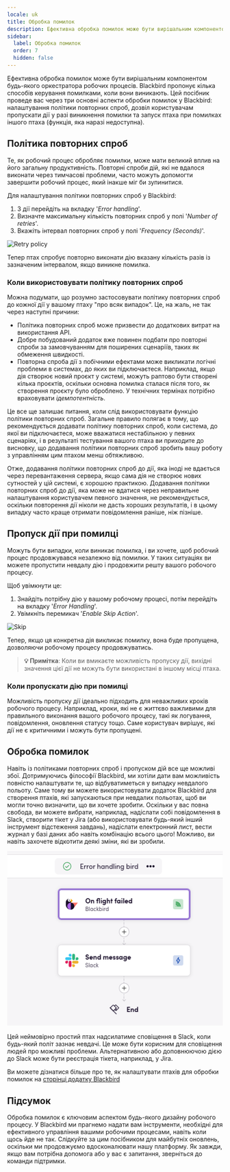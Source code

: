 ```yaml
---
locale: uk
title: Обробка помилок
description: Ефективна обробка помилок може бути вирішальним компонентом будь-якого оркестратора робочих процесів. Blackbird пропонує кілька способів керування помилками, коли вони виникають. Цей посібник проведе вас через три основні аспекти обробки помилок у Blackbird.
sidebar:
  label: Обробка помилок
  order: 7
  hidden: false
---
```


Ефективна обробка помилок може бути вирішальним компонентом будь-якого оркестратора робочих процесів. Blackbird пропонує кілька способів керування помилками, коли вони виникають. Цей посібник проведе вас через три основні аспекти обробки помилок у Blackbird: налаштування політики повторних спроб, дозвіл користувачам пропускати дії у разі виникнення помилки та запуск птаха при помилках іншого птаха (функція, яка наразі недоступна).

## Політика повторних спроб

Те, як робочий процес обробляє помилки, може мати великий вплив на його загальну продуктивність. Повторні спроби дій, які не вдалося виконати через тимчасові проблеми, часто можуть допомогти завершити робочий процес, який інакше міг би зупинитися.

Для налаштування політики повторних спроб у Blackbird:

1. З дії перейдіть на вкладку '_Error handling_'.
2. Визначте максимальну кількість повторних спроб у полі '_Number of retries_'.
3. Вкажіть інтервал повторних спроб у полі '_Frequency (Seconds)_'.

![Retry policy](~/assets/guides/errors/retry.png)

Тепер птах спробує повторно виконати дію вказану кількість разів із зазначеним інтервалом, якщо виникне помилка.

### Коли використовувати політику повторних спроб

Можна подумати, що розумно застосовувати політику повторних спроб до кожної дії у вашому птаху "про всяк випадок". Це, на жаль, не так через наступні причини:

- Політика повторних спроб може призвести до додаткових витрат на використання API.
- Добре побудований додаток вже повинен подбати про повторні спроби за замовчуванням для поширених сценаріїв, таких як обмеження швидкості.
- Повторна спроба дії з побічними ефектами може викликати логічні проблеми в системах, до яких ви підключаєтеся. Наприклад, якщо дія створює новий проєкт у системі, можуть раптово бути створені кілька проєктів, оскільки основна помилка сталася після того, як створення проєкту було оброблено. У технічних термінах потрібно враховувати _ідемпотентність_.

Це все ще залишає питання, коли слід використовувати функцію політики повторних спроб. Загальне правило полягає в тому, що рекомендується додавати політику повторних спроб, коли система, до якої ви підключаєтеся, може вважатися нестабільною у певних сценаріях, і в результаті тестування вашого птаха ви приходите до висновку, що додавання політики повторних спроб зробить вашу роботу з управлінням цим птахом менш обтяжливою.

Отже, додавання політики повторних спроб до дії, яка іноді не вдається через перевантаження сервера, якщо сама дія не створює нових сутностей у цій системі, є хорошою практикою. Додавання політики повторних спроб до дії, яка може не вдатися через неправильне налаштування користувачем певного значення, не рекомендується, оскільки повторення дії ніколи не дасть хороших результатів, і в цьому випадку часто краще отримати повідомлення раніше, ніж пізніше.

## Пропуск дії при помилці

Можуть бути випадки, коли виникає помилка, і ви хочете, щоб робочий процес продовжувався незалежно від помилки. У таких ситуаціях ви можете пропустити невдалу дію і продовжити решту вашого робочого процесу.

Щоб увімкнути це:

1. Знайдіть потрібну дію у вашому робочому процесі, потім перейдіть на вкладку '_Error Handling_'.
2. Увімкніть перемикач '_Enable Skip Action_'.

![Skip](~/assets/guides/errors/skip.png)

Тепер, якщо ця конкретна дія викликає помилку, вона буде пропущена, дозволяючи робочому процесу продовжуватись.

> **💡 Примітка**: Коли ви вмикаєте можливість пропуску дії, вихідні значення цієї дії не можуть бути використані в іншому місці птаха.

### Коли пропускати дію при помилці

Можливість пропуску дії ідеально підходить для неважливих кроків робочого процесу. Наприклад, кроки, які не є життєво важливими для правильного виконання вашого робочого процесу, такі як логування, повідомлення, оновлення статусу тощо. Саме користувач вирішує, які дії не є критичними і можуть бути пропущені.

## Обробка помилок

Навіть із політиками повторних спроб і пропуском дій все ще можливі збої. Дотримуючись філософії Blackbird, ми хотіли дати вам можливість повністю налаштувати те, що відбуватиметься у випадку невдалого польоту. Саме тому ви можете використовувати додаток Blackbird для створення птахів, які запускаються при невдалих польотах, щоб ви могли точно визначити, що ви хочете зробити. Оскільки у вас повна свобода, ви можете вибрати, наприклад, надіслати собі повідомлення в Slack, створити тікет у Jira (або використовувати будь-який інший інструмент відстеження завдань), надіслати електронний лист, вести журнал у базі даних або навіть комбінацію всього цього! Можливо, ви навіть захочете відкотити деякі зміни, які ви зробили.

![1721141187211](https://raw.githubusercontent.com/bb-io/Blackbird/main/image/README/1721141187211.png)

Цей неймовірно простий птах надсилатиме сповіщення в Slack, коли будь-який політ зазнає невдачі. Це може бути корисним для сповіщення людей про можливі проблеми. Альтернативною або доповнюючою дією до Slack може бути реєстрація тікета, наприклад, у Jira.

Ви можете дізнатися більше про те, як налаштувати птахів для обробки помилок на [сторінці додатку Blackbird](../../apps/blackbird/)

## Підсумок

Обробка помилок є ключовим аспектом будь-якого дизайну робочого процесу. У Blackbird ми прагнемо надати вам інструменти, необхідні для ефективного управління вашими робочими процесами, навіть коли щось йде не так. Слідкуйте за цим посібником для майбутніх оновлень, оскільки ми продовжуємо вдосконалювати нашу платформу. Як завжди, якщо вам потрібна допомога або у вас є запитання, зверніться до команди підтримки.